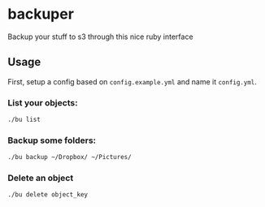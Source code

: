 backuper
========

Backup your stuff to s3 through this nice ruby interface

## Usage

First, setup a config based on `config.example.yml` and name it `config.yml`.

### List your objects:

```bash
./bu list
```

### Backup some folders:

```bash
./bu backup ~/Dropbox/ ~/Pictures/
```

### Delete an object

```bash
./bu delete object_key
```
